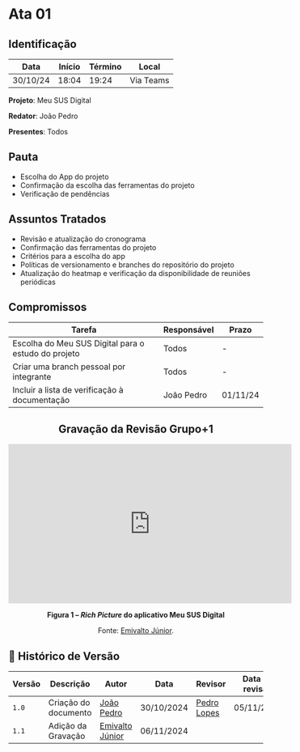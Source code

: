 # Ata 01

## Identificação

| Data | Início | Término | Local |
|----------|-------|-------|-----------|
| 30/10/24 | 18:04 | 19:24 | Via Teams |

**Projeto**: Meu SUS Digital

**Redator**: João Pedro

**Presentes**: Todos

## Pauta

- Escolha do App do projeto
- Confirmação da escolha das ferramentas do projeto
- Verificação de pendências

## Assuntos Tratados

- Revisão e atualização do cronograma
- Confirmação das ferramentas do projeto
- Critérios para a escolha do app
- Políticas de versionamento e branches do repositório do projeto
- Atualização do heatmap e verificação da disponibilidade de reuniões periódicas

## Compromissos

| Tarefa | Responsável | Prazo |
|--------|-------------|-------|
| Escolha do Meu SUS Digital para o estudo do projeto| Todos | - |
| Criar uma branch pessoal por integrante | Todos | - |
| Incluir a lista de verificação à documentação | João Pedro | 01/11/24 |

<center>

## Gravação da Revisão Grupo+1

<iframe width="560" height="315" src="https://youtu.be/DLo4VG8_Ksc" title="YouTube video player" frameborder="0" allow="accelerometer; autoplay; clipboard-write; encrypted-media; gyroscope; picture-in-picture" allowfullscreen></iframe>

</center>

<div align="center">
    <p><strong>Figura 1 – <em>Rich Picture</em> do aplicativo Meu SUS Digital</strong></p>
    <p>Fonte: <a href="https://github.com/EmivaltoJrr">Emivalto Júnior</a>.</p>
</div>



## 📑 Histórico de Versão

| Versão | Descrição | Autor | Data | Revisor | Data de revisão |  
|--------|-----------|-------|------|---------|-----------------|
|  `1.0`   | Criação do documento | [João Pedro](https://github.com/JoosPerro) | 30/10/2024 | [Pedro Lopes](https://github.com/pLopess) | 05/11/2024 |
|  `1.1`  | Adição da Gravação |[Emivalto Júnior](https://github.com/EmivaltoJrr)| 06/11/2024   |  |
